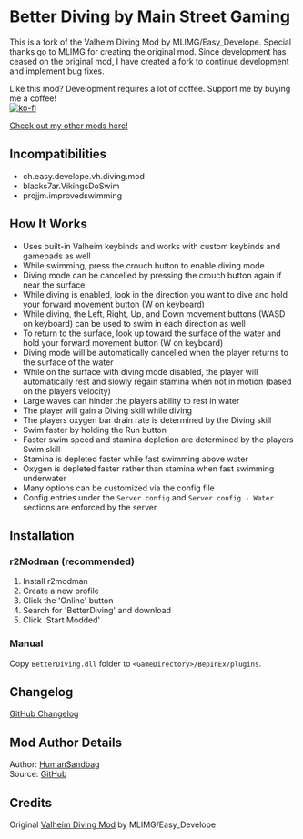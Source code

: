 # Better Diving by Main Street Gaming
This is a fork of the Valheim Diving Mod by MLIMG/Easy_Develope. Special thanks go to MLIMG for creating the original mod. Since development has ceased on the original mod, I have created a fork to continue development and implement bug fixes. 

Like this mod? Development requires a lot of coffee. Support me by buying me a coffee!  
[![ko-fi](https://storage.ko-fi.com/cdn/kofi1.png)](https://ko-fi.com/Z8Z6IHWJT)

[Check out my other mods here!](https://valheim.thunderstore.io/package/MainStreetGaming/)

## Incompatibilities
- ch.easy.develope.vh.diving.mod
- blacks7ar.VikingsDoSwim
- projjm.improvedswimming

## How It Works
- Uses built-in Valheim keybinds and works with custom keybinds and gamepads as well
- While swimming, press the crouch button to enable diving mode
- Diving mode can be cancelled by pressing the crouch button again if near the surface
- While diving is enabled, look in the direction you want to dive and hold your forward movement button (W on keyboard)
- While diving, the Left, Right, Up, and Down movement buttons (WASD on keyboard) can be used to swim in each direction as well
- To return to the surface, look up toward the surface of the water and hold your forward movement button (W on keyboard)
- Diving mode will be automatically cancelled when the player returns to the surface of the water
- While on the surface with diving mode disabled, the player will automatically rest and slowly regain stamina when not in motion (based on the players velocity)
- Large waves can hinder the players ability to rest in water
- The player will gain a Diving skill while diving
- The players oxygen bar drain rate is determined by the Diving skill
- Swim faster by holding the Run button
- Faster swim speed and stamina depletion are determined by the players Swim skill
- Stamina is depleted faster while fast swimming above water
- Oxygen is depleted faster rather than stamina when fast swimming underwater
- Many options can be customized via the config file
- Config entries under the `Server config` and `Server config - Water` sections are enforced by the server

## Installation

### r2Modman (recommended)
1. Install r2modman
2. Create a new profile
3. Click the 'Online' button
4. Search for 'BetterDiving' and download
5. Click 'Start Modded'

### Manual
Copy `BetterDiving.dll` folder to `<GameDirectory>/BepInEx/plugins`.

## Changelog
[GitHub Changelog](https://github.com/humansandbag/Valheim-Better-Diving-Mod/blob/main/CHANGELOG.md)

## Mod Author Details
Author: [HumanSandbag](https://github.com/humansandbag)  
Source: [GitHub](https://github.com/humansandbag/Valheim-Better-Diving-Mod)

## Credits
Original [Valheim Diving Mod](https://valheim.thunderstore.io/package/Easy_Develope/Valheim_Diving_Mod/) by MLIMG/Easy_Develope